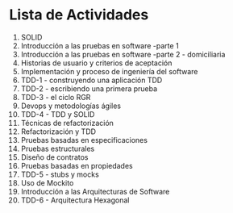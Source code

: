 # Lista de Actividades

1. SOLID
2. Introducción a las pruebas en software -parte 1
3. Introducción a las pruebas en software -parte 2 - domiciliaria
4. Historias de usuario y criterios de aceptación
5. Implementación y proceso de ingeniería del software
6. TDD-1 - construyendo una aplicación TDD
7. TDD-2 - escribiendo una primera prueba
8. TDD-3 - el ciclo RGR
9. Devops y metodologías ágiles
10. TDD-4 - TDD y SOLID
11. Técnicas de refactorización
12. Refactorización y TDD
13. Pruebas basadas en especificaciones
14. Pruebas estructurales
15. Diseño de contratos
16. Pruebas basadas en propiedades
17. TDD-5 - stubs y mocks
18. Uso de Mockito
19. Introducción a las Arquitecturas de Software
20. TDD-6 - Arquitectura Hexagonal
